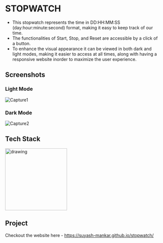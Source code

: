# STOPWATCH

- This stopwatch represents the time in DD:HH:MM:SS (day:hour:minute:second) format, making it easy to keep track of our time.
- The functionalities of Start, Stop, and Reset are accessible by a click of a button.
- To enhance the visual appearance it can be viewed in both dark and light modes, making it easier to access at all times, along with having a responsive website inorder to maximize the user experience.

## Screenshots

### Light Mode

![Capture1](https://user-images.githubusercontent.com/84366054/201472777-4d32b42e-d8ad-4e39-97ec-2b1b031af3cb.PNG)

### Dark Mode

![Capture2](https://user-images.githubusercontent.com/84366054/201472803-fead3009-c611-4b20-bd7b-3c13fa717a74.PNG)

## Tech Stack

<img src="https://cdn-icons-png.flaticon.com/512/1051/1051277.png" alt="drawing" width="200"/>

## Project

Checkout the website here - https://suyash-mankar.github.io/stopwatch/
